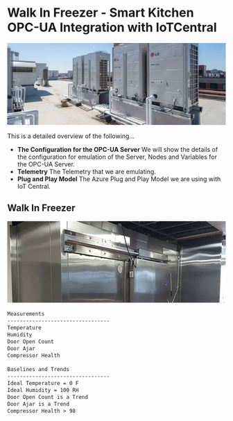 # Walk In Freezer - Smart Kitchen OPC-UA Integration with IoTCentral
![alt text](./Assets/commercial-hvac-header.png "Kitchen HVAC System")

This is a detailed overview of the following...

* <b>The Configuration for the OPC-UA Server</b> We will show the details of the configuration for emulation of the Server, Nodes and Variables for the OPC-UA Server.
* <b>Telemetry</b> The Telemetry that we are emulating.
* <b>Plug and Play Model</b> The Azure Plug and Play Model we are using with IoT Central.

## Walk In Freezer
![alt text](./Assets/commercial-walkin-freezer-header.png "Walk In Freezer")

    Measurements
    ---------------------------------
    Temperature
    Humidity
    Door Open Count
    Door Ajar
    Compressor Health

    Baselines and Trends
    ---------------------------------
    Ideal Temperature = 0 F
    Ideal Humidity = 100 RH
    Door Open Count is a Trend
    Door Ajar is a Trend
    Compressor Health > 98

